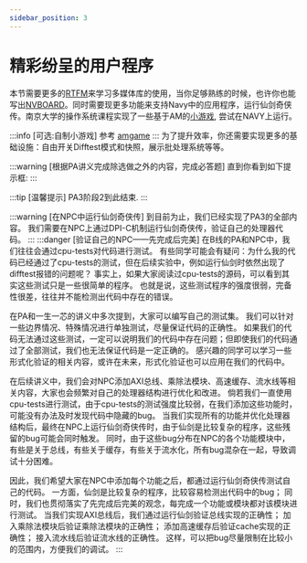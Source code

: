 ```yaml
---
sidebar_position: 3
---
```

# 精彩纷呈的用户程序

本节需要更多的[RTFM](https://www.libsdl.org/release/SDL-1.2.15/docs/)来学习多媒体库的使用，当你足够熟练的时候，也许你也能写出[NVBOARD](https://github.com/NJU-ProjectN/nvboard)。同时需要现更多功能来支持Navy中的应用程序，运行仙剑奇侠传。南京大学的操作系统课程实现了一些基于AM的[小游戏](https://github.com/NJU-ProjectN/oslab0-collection), 尝试在NAVY上运行。

:::info
[可选:自制小游戏]
参考 [amgame](http://jyywiki.cn/OS/2022/labs/L0)
:::
为了提升效率，你还需要实现更多的基础设施：自由开关Difftest模式和快照，展示批处理系统等等。

:::warning
[根据PA讲义完成除选做之外的内容，完成必答题]
直到你看到如下提示框:
:::

:::tip
[温馨提示]
PA3阶段2到此结束.
:::

:::warning
[在NPC中运行仙剑奇侠传]
到目前为止，我们已经实现了PA3的全部内容。
我们需要在NPC上通过DPI-C机制运行仙剑奇侠传，验证自己的处理器代码。
:::
:::danger
[验证自己的NPC——先完成后完美]
在B线的PA和NPC中，我们往往会通过cpu-tests对代码进行测试。
有些同学可能会有疑问：为什么我的代码已经通过了cpu-tests的测试，但在后续实验中，例如运行仙剑时依然出现了difftest报错的问题呢？
事实上，如果大家阅读过cpu-tests的源码，可以看到其实这些测试只是一些很简单的程序。
也就是说，这些测试程序的强度很弱，完备性很差，往往并不能检测出代码中存在的错误。

在PA和一生一芯的讲义中多次提到，大家可以编写自己的测试集。
我们可以针对一些边界情况、特殊情况进行单独测试，尽量保证代码的正确性。
如果我们的代码无法通过这些测试，一定可以说明我们的代码中存在问题；但即使我们的代码通过了全部测试，我们也无法保证代码是一定正确的。
感兴趣的同学可以学习一些形式化验证的相关内容，或许在未来，形式化验证也可以应用在我们的代码中。

在后续讲义中，我们会对NPC添加AXI总线、乘除法模块、高速缓存、流水线等相关内容，大家也会频繁对自己的处理器结构进行优化和改进。
倘若我们一直使用cpu-tests进行测试，由于cpu-tests的测试强度比较弱，在我们添加这些功能时，可能没有办法及时发现代码中隐藏的bug。
当我们实现所有的功能并优化处理器结构后，最终在NPC上运行仙剑奇侠传时，由于仙剑是比较复杂的程序，这些残留的bug可能会同时触发。
同时，由于这些bug分布在NPC的各个功能模块中，有些是关于总线，有些关于缓存，有些关于流水化，所有bug混杂在一起，导致调试十分困难。

因此，我们希望大家在NPC中添加每个功能之后，都通过运行仙剑奇侠传测试自己的代码。
一方面，仙剑是比较复杂的程序，比较容易检测出代码中的bug；
同时，我们也贯彻落实了先完成后完美的观念，每完成一个功能或模块都对该模块进行测试。
当我们实现AXI总线后，我们通过运行仙剑验证总线实现的正确性；
加入乘除法模块后验证乘除法模块的正确性；
添加高速缓存后验证cache实现的正确性；
接入流水线后验证流水线的正确性。
这样，可以把bug尽量限制在比较小的范围内，方便我们的调试。
:::
